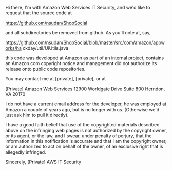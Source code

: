 Hi there, I'm with Amazon Web Services IT Security, and we'd like to
request that the source code at 

https://github.com/nsudan/ShopSocial 

and all subdirectories be removed from github. As you'll note at, say,

https://github.com/nsudan/ShopSocial/blob/master/src/com/amazon/appworks/ha
ckday/util/UiUtils.java 

this code was developed at Amazon as part of an
internal project, contains an Amazon.com copyright notice and management
did not authorize its release onto public code repositories.

You may contact me at [private], [private], or at

[Private] 
Amazon Web Services 
12900 Worldgate Drive 
Suite 800 
Herndon, VA 20170 

I do not have a current email address for the developer, he was employed
at Amazon a couple of years ago, but is no longer with us. (Otherwise we'd
just ask him to pull it directly).

I have a good faith belief that use of the copyrighted materials described
above on the infringing web pages is not authorized by the copyright
owner, or its agent, or the law,
and I swear, under penalty of perjury, that the information in this
notification is accurate and that I am the copyright owner, or am
authorized to act on behalf of the owner, of an exclusive right that is
allegedly infringed.

Sincerely,
[Private] 
AWS IT Security